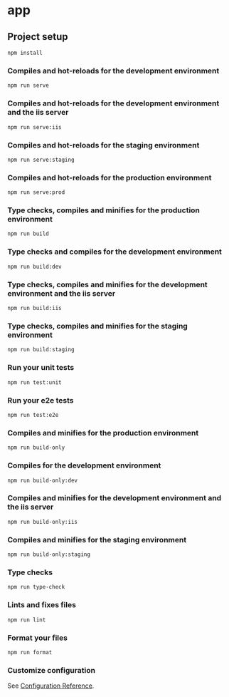 # app

## Project setup
```
npm install
```

### Compiles and hot-reloads for the development environment
```
npm run serve
```

### Compiles and hot-reloads for the development environment and the iis server
```
npm run serve:iis
```

### Compiles and hot-reloads for the staging environment
```
npm run serve:staging
```

### Compiles and hot-reloads for the production environment
```
npm run serve:prod
```

### Type checks, compiles and minifies for the production environment
```
npm run build
```

### Type checks and compiles for the development environment
```
npm run build:dev
```

### Type checks, compiles and minifies for the development environment and the iis server
```
npm run build:iis
```

### Type checks, compiles and minifies for the staging environment
```
npm run build:staging
```

### Run your unit tests
```
npm run test:unit
```

### Run your e2e tests
```
npm run test:e2e
```

### Compiles and minifies for the production environment
```
npm run build-only
```

### Compiles for the development environment
```
npm run build-only:dev
```

### Compiles and minifies for the development environment and the iis server
```
npm run build-only:iis
```

### Compiles and minifies for the staging environment
```
npm run build-only:staging
```

### Type checks
```
npm run type-check
```

### Lints and fixes files
```
npm run lint
```

### Format your files
```
npm run format
```

### Customize configuration
See [Configuration Reference](https://cli.vuejs.org/config/).
